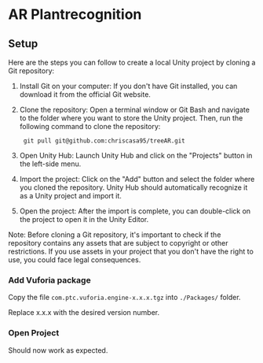 # AR Plantrecognition

## Setup

Here are the steps you can follow to create a local Unity project by cloning a Git repository:

1. Install Git on your computer: If you don't have Git installed, you can download it from the official Git website.

2. Clone the repository: Open a terminal window or Git Bash and navigate to the folder where you want to store the Unity project. Then, run the following command to clone the repository:

        git pull git@github.com:chriscasa95/treeAR.git

3. Open Unity Hub: Launch Unity Hub and click on the "Projects" button in the left-side menu.

4. Import the project: Click on the "Add" button and select the folder where you cloned the repository. Unity Hub should automatically recognize it as a Unity project and import it.

5. Open the project: After the import is complete, you can double-click on the project to open it in the Unity Editor.

Note: Before cloning a Git repository, it's important to check if the repository contains any assets that are subject to copyright or other restrictions. If you use assets in your project that you don't have the right to use, you could face legal consequences.

### Add Vuforia package

Copy the file `com.ptc.vuforia.engine-x.x.x.tgz` into `./Packages/` folder.

Replace x.x.x with the desired version number.

### Open Project

Should now work as expected.